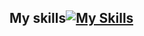 ## My skills[![My Skills](https://skillicons.dev/icons?i=bash,cloudflare,css,docker,git,github,html,js,ts,linux,powershell,py,svg,unreal,vim,vscode&perline=3)](https://skillicons.dev)
